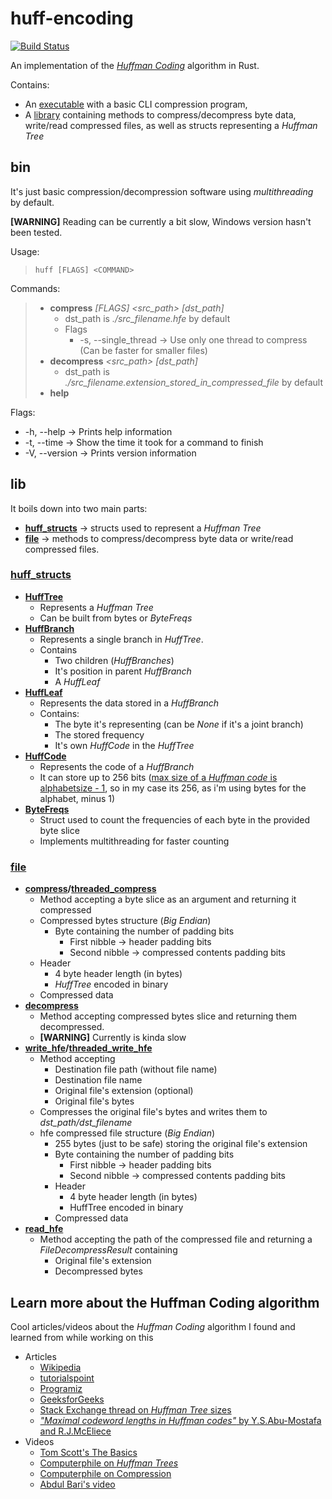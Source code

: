 # huff-encoding

[![Build Status](https://travis-ci.com/kxlsx/huff-encoding.svg?branch=dev)](https://travis-ci.com/k-xlsx/huff-encoding)

An implementation of the *[Huffman Coding](https://en.wikipedia.org/wiki/Huffman_coding)* algorithm in Rust.

Contains:

- An [executable](https://github.com/k-xlsx/huff-encoding/releases) with a basic CLI compression program,  
- A [library](https://github.com/k-xlsx/huff-encoding/tree/dev/src) containing methods to compress/decompress byte data, write/read compressed files, as well as structs representing a *Huffman Tree*

## bin

It's just basic compression/decompression software using *multithreading* by default.

**[WARNING]** Reading can be currently a bit slow, Windows version hasn't    been tested.

 Usage:

>     huff [FLAGS] <COMMAND>

Commands:

> - **compress** *[FLAGS] <src_path> [dst_path]*
>   - dst_path is *./src_filename.hfe* by default
>   - Flags
>     - -s, --single_thread -> Use only one thread to compress (Can be faster for smaller files)
> - **decompress** *<src_path> [dst_path]*
>   - dst_path is *./src_filename.extension_stored_in_compressed_file* by default
> - **help**

Flags:

- -h, --help -> Prints help information
- -t, --time  -> Show the time it took for a command to finish
- -V, --version ->    Prints version information

## lib

It boils down into two main parts:

- **[huff_structs](https://github.com/k-xlsx/huff-encoding/tree/dev/src/huff_structs)** -> structs used to represent a *Huffman Tree*
- **[file](https://github.com/k-xlsx/huff-encoding/blob/dev/src/file.rs)** -> methods to compress/decompress byte data or write/read compressed files.

### **[huff_structs](https://github.com/k-xlsx/huff-encoding/tree/dev/src/huff_structs)**

- **[HuffTree](https://github.com/k-xlsx/huff-encoding/blob/dev/src/huff_structs/tree.rs#L11)**
  - Represents a *Huffman Tree*
  - Can be built from bytes or *ByteFreqs*
- **[HuffBranch](https://github.com/k-xlsx/huff-encoding/blob/dev/src/huff_structs/branch.rs#L8)**
  - Represents a single branch in *HuffTree*.
  - Contains
    - Two children (*HuffBranches*)
    - It's position in parent *HuffBranch*
    - A *HuffLeaf*
- **[HuffLeaf](https://github.com/k-xlsx/huff-encoding/blob/dev/src/huff_structs/leaf.rs#L5)**
  - Represents the data stored in a *HuffBranch*
  - Contains:
    - The byte it's representing (can be *None* if it's a joint branch)
    - The stored frequency
    - It's own *HuffCode* in the *HuffTree*
- **[HuffCode](https://github.com/k-xlsx/huff-encoding/blob/dev/src/huff_structs/code.rs#L2)**
  - Represents the code of a *HuffBranch*
  - It can store up to 256 bits ([max size of a *Huffman code* is alphabetsize - 1](https://cs.stackexchange.com/questions/75542/maximum-size-of-huffman-codes-for-an-alphabet-containing-256-letters/75550#75550), so in my case its 256, as i'm using bytes for the alphabet, minus 1)
- **[ByteFreqs](https://github.com/k-xlsx/huff-encoding/blob/dev/src/huff_structs/freqs.rs#L7)**
  - Struct used to count the frequencies of each byte in the provided byte slice
  - Implements multithreading for faster counting

### **[file](https://github.com/k-xlsx/huff-encoding/blob/dev/src/file.rs)**

- **[compress](https://github.com/k-xlsx/huff-encoding/blob/dev/src/file.rs#L158)/[threaded_compress](https://github.com/k-xlsx/huff-encoding/blob/dev/src/file.rs#L183)**
  - Method accepting a byte slice as an argument and returning it compressed
  - Compressed bytes structure (*Big Endian*)
    - Byte containing the number of padding bits
      - First nibble -> header padding bits
      - Second nibble -> compressed contents padding bits
  - Header
    - 4 byte header length (in bytes)
    - *HuffTree* encoded in binary
  - Compressed data
- **[decompress](https://github.com/k-xlsx/huff-encoding/blob/dev/src/file.rs#L225)**
  - Method accepting compressed bytes slice and returning them decompressed.
  - **[WARNING]** Currently is kinda slow
- **[write_hfe](https://github.com/k-xlsx/huff-encoding/blob/dev/src/file.rs#L42)/[threaded_write_hfe](https://github.com/k-xlsx/huff-encoding/blob/dev/src/file.rs#L74)**
  - Method accepting
    - Destination file path (without file name)
    - Destination file name
    - Original file's extension (optional)
    - Original file's bytes
  - Compresses the original file's bytes and writes them to *dst_path/dst_filename*
  - hfe compressed file structure (*Big Endian*)
    - 255 bytes (just to be safe) storing the original file's extension
    - Byte containing the number of padding bits
      - First nibble -> header padding bits
      - Second nibble -> compressed contents padding bits
    - Header
      - 4 byte header length (in bytes)
      - HuffTree encoded in binary
    - Compressed data
- **[read_hfe](https://github.com/k-xlsx/huff-encoding/blob/dev/src/file.rs#L133)**
  - Method accepting the path of the compressed file and returning a *FileDecompressResult* containing
    - Original file's extension
    - Decompressed bytes

## Learn more about the Huffman Coding algorithm

Cool articles/videos about the *Huffman Coding* algorithm I found and learned from while working on this

- Articles
  - [Wikipedia](https://en.wikipedia.org/wiki/Huffman_coding)
  - [tutorialspoint](https://www.tutorialspoint.com/huffman-coding)
  - [Programiz](https://www.programiz.com/dsa/huffman-coding)
  - [GeeksforGeeks](https://www.geeksforgeeks.org/huffman-coding-greedy-algo-3/)
  - [Stack Exchange thread on *Huffman Tree* sizes](https://cs.stackexchange.com/questions/75542/maximum-size-of-huffman-codes-for-an-alphabet-containing-256-letters)
  - [*"Maximal codeword lengths in Huffman codes"* by Y.S.Abu-Mostafa and R.J.McEliece](https://www.sciencedirect.com/science/article/pii/S089812210000119X)
- Videos
  - [Tom Scott's The Basics](https://www.youtube.com/watch?v=JsTptu56GM8)
  - [Computerphile on *Huffman Trees*](https://www.youtube.com/watch?v=umTbivyJoiI)
  - [Computerphile on Compression](https://www.youtube.com/watch?v=Lto-ajuqW3w)
  - [Abdul Bari's video](https://www.youtube.com/watch?v=co4_ahEDCho)
